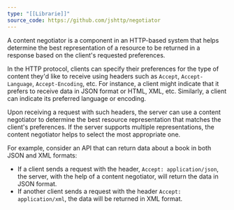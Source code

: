 ```yaml
---
type: "[[Librarie]]"
source_code: https://github.com/jshttp/negotiator
---
```

A content negotiator is a component in an HTTP-based system that helps determine the best representation of a resource to be returned in a response based on the client's requested preferences.

In the HTTP protocol, clients can specify their preferences for the type of content they'd like to receive using headers such as `Accept`, `Accept-Language`, `Accept-Encoding`, etc. For instance, a client might indicate that it prefers to receive data in JSON format or HTML, XML, etc. Similarly, a client can indicate its preferred language or encoding.

Upon receiving a request with such headers, the server can use a content negotiator to determine the best resource representation that matches the client's preferences. If the server supports multiple representations, the content negotiator helps to select the most appropriate one.

For example, consider an API that can return data about a book in both JSON and XML formats:

- If a client sends a request with the header, `Accept: application/json`, the server, with the help of a content negotiator, will return the data in JSON format.
- If another client sends a request with the header `Accept: application/xml`, the data will be returned in XML format.